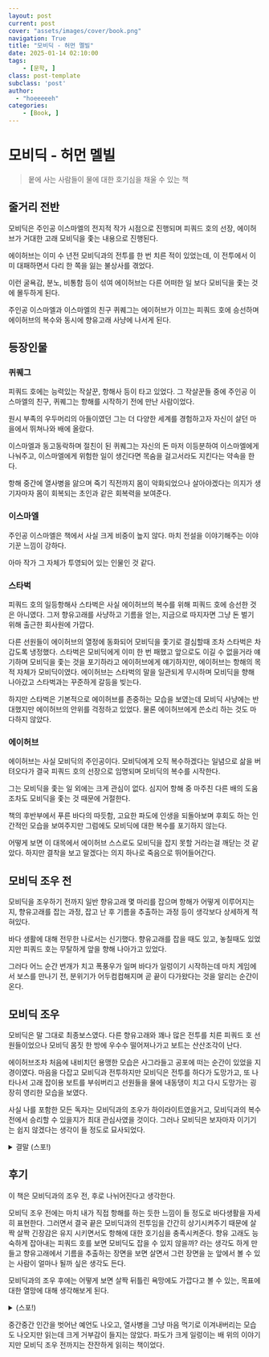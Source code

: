 ```yaml
---
layout: post
current: post
cover: "assets/images/cover/book.png"
navigation: True
title: "모비딕 - 허먼 멜빌"
date: 2025-01-14 02:10:00
tags:
    - [문학, ]
class: post-template
subclass: 'post'
author: 
  - "hoeeeeeh"
categories:
    - [Book, ]
---
```


# 모비딕 - 허먼 멜빌


> 뭍에 사는 사람들이 물에 대한 호기심을 채울 수 있는 책


## 줄거리 전반


모비딕은 주인공 이스마엘의 전지적 작가 시점으로 진행되며 피쿼드 호의 선장, 에이허브가 거대한 고래 모비딕을 좇는 내용으로 진행된다.


에이허브는 이미 수 년전 모비딕과의 전투를 한 번 치른 적이 있었는데, 이 전투에서 이미 대패하면서 다리 한 쪽을 잃는 불상사를 겪었다.


이런 굴욕감, 분노, 비통함 등이 섞여 에이허브는 다른 어떠한 일 보다 모비딕을 좇는 것에 몰두하게 된다.


주인공 이스마엘과 이스마엘의 친구 퀴퀘그는 에이허브가 이끄는 피쿼드 호에 승선하며 에이허브의 복수와 동시에 향유고래 사냥에 나서게 된다.


## 등장인물


### 퀴퀘그


피쿼드 호에는 능력있는 작살꾼, 항해사 등이 타고 있었다. 그 작살꾼들 중에 주인공 이스마엘의 친구, 퀴퀘그는 항해를 시작하기 전에 만난 사람이었다.


원시 부족의 우두머리의 아들이였던 그는 더 다양한 세계를 경험하고자 자신이 살던 마을에서 뛰쳐나와 배에 올랐다.


이스마엘과 동고동락하며 절친이 된 퀴퀘그는 자신의 돈 마저 이등분하여 이스마엘에게 나눠주고, 이스마엘에게 위험한 일이 생긴다면 목숨을 걸고서라도 지킨다는 약속을 한다.


항해 중간에 열사병을 앓으며 죽기 직전까지 몸이 악화되었으나 살아야겠다는 의지가 생기자마자 몸이 회복되는 초인과 같은 회복력을 보여준다.


### 이스마엘


주인공 이스마엘은 책에서 사실 크게 비중이 높지 않다. 마치 전설을 이야기해주는 이야기꾼 느낌이 강하다.


아마 작가 그 자체가 투영되어 있는 인물인 것 같다.


### 스타벅


피쿼드 호의 일등항해사 스타벅은 사실 에이허브의 복수를 위해 피쿼드 호에 승선한 것은 아니였다. 그저 향유고래를 사냥하고 기름을 얻는, 지금으로 따지자면 그냥 돈 벌기 위해 출근한 회사원에 가깝다.


다른 선원들이 에이허브의 열정에 동화되어 모비딕을 좇기로 결심할때 조차 스타벅은 차갑도록 냉정했다. 스타벅은 모비딕에게 이미 한 번 패했고 앞으로도 이길 수 없을거라 얘기하며 모비딕을 좇는 것을 포기하라고 에이허브에게 얘기하지만, 에이허브는 항해의 목적 자체가 모비딕이였다. 에이허브는 스타벅의 말을 일관되게 무시하며 모비딕을 향해 나아갔고 스타벅과는 꾸준하게 갈등을 빚는다.


하지만 스타벅은 기본적으로 에이허브를 존중하는 모습을 보였는데 모비딕 사냥에는 반대했지만 에이허브의 안위를 걱정하고 있었다. 물론 에이허브에게 쓴소리 하는 것도 마다하지 않았다.


### 에이허브


에이허브는 사실 모비딕의 주인공이다. 모비딕에게 오직 복수하겠다는 일념으로 삶을 버텨오다가 결국 피쿼드 호의 선장으로 임명되며 모비딕의 복수를 시작한다.


그는 모비딕을 좇는 일 외에는 크게 관심이 없다. 심지어 항해 중 마주친 다른 배의 도움조차도 모비딕을 좇는 것 때문에 거절한다.


책의 후반부에서 푸른 바다의 따듯함, 고요한 파도에 인생을 되돌아보며 후회도 하는 인간적인 모습을 보여주지만 그럼에도 모비딕에 대한 복수를 포기하지 않는다.


어떻게 보면 이 대목에서 에이허브 스스로도 모비딕을 잡지 못할 거라는걸 깨닫는 것 같았다. 하지만 결착을 보고 말겠다는 의지 하나로 죽음으로 뛰어들어간다.


## 모비딕 조우 전


모비딕을 조우하기 전까지 일반 향유고래 몇 마리를 잡으며 항해가 어떻게 이루어지는지, 향유고래를 잡는 과정, 잡고 난 후 기름을 추출하는 과정 등이 생각보다 상세하게 적혀있다.


바다 생활에 대해 전무한 나로서는 신기했다. 향유고래를 잡을 때도 있고, 놓칠때도 있었지만 피쿼드 호는 무탈하게 앞을 향해 나아가고 있었다.


그러다 어느 순간 번개가 치고 폭풍우가 일며 바다가 일렁이기 시작하는데 마치 게임에서 보스를 만나기 전, 분위기가 어두컴컴해지며 곧 끝이 다가왔다는 것을 알리는 순간이 온다.


## 모비딕 조우


모비딕은 말 그대로 최종보스였다. 다른 향유고래와 꽤나 많은 전투를 치른 피쿼드 호 선원들이었으나 모비딕 몸짓 한 방에 우수수 떨어져나가고 보트는 산산조각이 난다.


에이허브조차 처음에 내비치던 용맹한 모습은 사그라들고 공포에 떠는 순간이 있었을 지경이였다. 마음을 다잡고 모비딕과 전투하지만 모비딕은 전투를 하다가 도망가고, 또 나타나서 고래 잡이용 보트를 부숴버리고 선원들을 물에 내동댕이 치고 다시 도망가는 굉장히 영리한 모습을 보였다.


사실 나를 포함한 모든 독자는 모비딕과의 조우가 하이라이트였을거고, 모비딕과의 복수전에서 승리할 수 있을지가 최대 관심사였을 것이다. 그러나 모비딕은 보자마자 이기기는 쉽지 않겠다는 생각이 들 정도로 묘사되었다.


<details>
<summary> 결말 (스포!)</summary>
<code>
<pre>


모비딕과의 전투에서 피쿼드 호는 결국 대패한다. 주인공 이스마엘을 제외하고 모두 사망하고,
이스마엘은 친구 퀴퀘그가 열사병을 앓을 때 만들었던 관을 구명보트 삼아 둥둥 떠다니다가
일전에 에이허브가 도움을 무시했던 다른 배에 구조된다.


모비딕만을 좇다가 결국 목표를 성취해내는 그런 결말이 아닌, 생각보다 처참한 결말을 맞게 된다.


</pre></code>
</details>


## 후기


이 책은 모비딕과의 조우 전, 후로 나뉘어진다고 생각한다.


모비딕 조우 전에는 마치 내가 직접 항해를 하는 듯한 느낌이 들 정도로 바다생활을 자세히 표현한다. 그러면서 결국 끝은 모비딕과의 전투임을 간간히 상기시켜주기 때문에 살짝 살짝 긴장감은 유지 시키면서도 항해에 대한 호기심을 충족시켜준다. 향유 고래도 능숙하게 잡아내는 피쿼드 호를 보면 모비딕도 잡을 수 있지 않을까? 라는 생각도 하게 만들고 향유고래에서 기름을 추출하는 장면을 보면 살면서 그런 장면을 눈 앞에서 볼 수 있는 사람이 얼마나 될까 싶은 생각도 든다.


모비딕과의 조우 후에는 어떻게 보면 살짝 뒤틀린 욕망에도 가깝다고 볼 수 있는, 목표에 대한 열망에 대해 생각해보게 된다.


<details>
<summary> (스포!)</summary>
<code>
<pre>


그렇게 열망하던 복수가 모비딕을 죽음 근처로 몰아넣지도 못하고 허망하게 끝나버리는데
끝까지 읽고 나서는 과연 이 전투가 모비딕의 하이라이트가 맞았나?
작가가 쓰고자 한 글은 사실 모비딕 조우 전의 이야기에 가깝지 않나 라는 생각도 들었다.


모비딕은 그저 항해의 이야기를 하기 위한 수단이었을까?
</pre></code>
</details>


중간중간 인간을 벗어난 예언도 나오고, 열사병을 그냥 마음 먹기로 이겨내버리는 모습도 나오지만 읽는데 크게 거부감이 들지는 않았다.
파도가 크게 일렁이는 배 위의 이야기지만 모비딕 조우 전까지는 잔잔하게 읽히는 책이었다.

